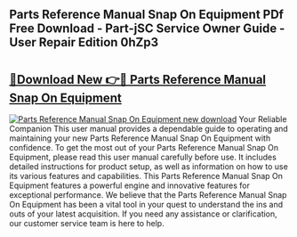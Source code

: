 ## Parts Reference Manual Snap On Equipment PDf Free Download - Part-jSC Service Owner Guide - User Repair Edition 0hZp3

# <h2><a href="http://bc76583.oget.top/?id=Parts+Reference+Manual+Snap+On+Equipment">🔗Download New 👉🔴 Parts Reference Manual Snap On Equipment</a></h2>

[![Parts Reference Manual Snap On Equipment new download](https://i.imgur.com/5g1atiW.png)](http://bc76583.oget.top/?id=Parts+Reference+Manual+Snap+On+Equipment)
Your Reliable Companion This user manual provides a dependable guide to operating and maintaining your new Parts Reference Manual Snap On Equipment with confidence. To get the most out of your Parts Reference Manual Snap On Equipment, please read this user manual carefully before use. It includes detailed instructions for product setup, as well as information on how to use its various features and capabilities. This Parts Reference Manual Snap On Equipment features a powerful engine and innovative features for exceptional performance. We believe that the Parts Reference Manual Snap On Equipment has been a vital tool in your quest to understand the ins and outs of your latest acquisition. If you need any assistance or clarification, our customer service team is here to help.
